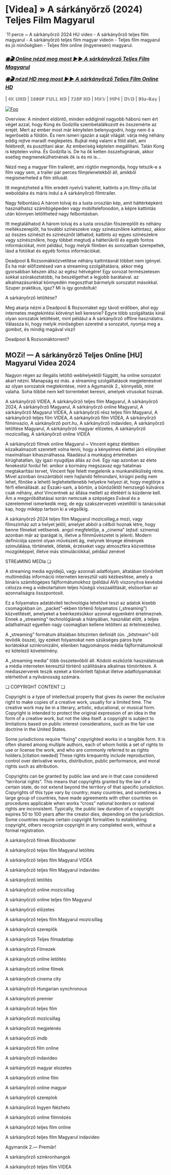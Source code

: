 <h1 tabindex="-1" class="heading-element" dir="auto">[Videa] » A sárkányőrző (2024) Teljes Film Magyarul</h1>

`11 perce ~ A sárkányőrző 2024 HU video - A sárkányőrző teljes film magyarul - A sárkányőrző teljes film magyar videón - Teljes film magyarul és jó minőségben - Teljes film online (ingyenesen) magyarul.

<b><i><h3> <a href="https://dmov.fun/movie/588648/dragonkeeper-gityub" rel="nofollow">◉🎬 Online nézd meg most ►► A sárkányőrző Teljes Film Magyarul</a></b></i></h>

<b><i><h> <a href="https://dmov.fun/movie/588648/dragonkeeper-gityub" rel="nofollow">◉🎬 nézd HD meg most ►► A sárkányőrző Teljes Film Online HD</a></b></i></h3>

| 𝟜𝕂 𝕌ℍ𝔻 | 𝟙𝟘𝟠𝟘ℙ 𝔽𝕌𝕃𝕃 ℍ𝔻 | 𝟟𝟚𝟘ℙ ℍ𝔻 | 𝕄𝕂𝕍 | 𝕄ℙ𝟜 | 𝔻𝕍𝔻 | 𝔹𝕝𝕦-ℝ𝕒𝕪 |

<a href="https://dmov.fun/movie/588648/dragonkeeper-gityub" rel="nofollow"><img src="https://camo.githubusercontent.com/917e6ed5c302499242165dcc02bdbce85c075fd21b35918eb9c0b771855261b8/68747470733a2f2f7374617469632e7769787374617469632e636f6d2f6d656469612f6232343966395f61646163386637306662336634356238383639313639366337376465313866337e6d76322e676966" alt="Foo" style="max-width: 100%;"></a>

Overview: A mindent eldöntő, minden eddiginél nagyobb háború nem ért véget azzal, hogy Kong és Godzilla szembetalálkozott és összemérte az erejét. Mert az ember most már kénytelen belenyugodni, hogy nem ő a legerősebb a földön. És nem ismeri igazán a saját világát: várja még néhány eddig rejtve maradt meglepetés. Bujkál még valami a föld alatt, ami felébredt, és pusztítani akar. Az emberiség képtelen megállítani. Talán Kong is képtelen volna. És Godzilla is. De ha ők ketten összefognának, akkor esetleg megmenekülhetnének ők is és mi is…

Nézd meg a magyar film trailerét, ami rögtön megmondja, hogy tetszik-e a film vagy sem, a trailer pár perces filmjelenetekből áll, amikből megismerheted a film stílusát.

Itt megnézheted a film eredeti nyelvű trailerét, kattints a jm.filmy-zilla.lat weboldalra és máris indul a A sárkányőrző filmtrailer.

Nagy felbontású A három tolvaj és a lusta oroszlán kép, amit háttérképként használhatsz számítógépeden vagy mobiltelefonodon, a képre kattintás után könnyen letöltheted nagy felbontásban.

Itt megtalálhatod A három tolvaj és a lusta oroszlán főszereplőit és néhány mellékszereplőt, ha további színészekre vagy színésznőkre kattintasz, akkor az összes színészt és színésznőt láthatod, kattints az egyes színészekre vagy színésznőkre, hogy többet megtudj a hátterükről és egyéb fontos információkat, mint például, hogy melyik filmben és sorozatban szerepeltek, lásd a fotóikat és egyéb fontos információkat.

Deadpool & Rozsomákközvetítése néhány kattintásnál többet nem igényel. És ha már előfizetésed van a streaming szolgáltatásra, akkor még gyorsabban készen állsz az egész hétvégére! Egy sorozat természetesen sokkal szórakoztatóbb, ha beszélgethet a legjobb barátaival. az alkalmazásunkkal könnyedén megoszthat bármelyik sorozatot másokkal. Szuper praktikus, igaz? Mi is így gondoltuk!

A sárkányőrző letöltése?

Meg akarja nézni a Deadpool & Rozsomáket egy távoli erdőben, ahol egy internetes megtekintési kötvényt kell keresnie? Egyre több szolgáltatás kínál olyan sorozatok letöltését, mint például a A sárkányőrző offline használatra. Válassza ki, hogy melyik minőségben szeretné a sorozatot, nyomja meg a gombot, és mindig magával viszi!

Deadpool & Rozsomáktorrent?

## MOZi! — A sárkányőrző Teljes Online [HU] Magyarul Videa 2024

Nagyon régen az illegális letöltő webhelyektől függött, ha online sorozatot akart nézni. Manapság ez más. a streaming szolgáltatások megjelenésével az olyan sorozatok megtekintése, mint a Agymanók 2., könnyebb, mint valaha. Soha többé nem kell torrenteket keresni, amelyek vírusokat hoznak.

A sárkányőrző VIDEA, A sárkányőrző teljes film Magyarul, A sárkányőrző 2024, A sárkányőrző Magyarul, A sárkányőrző online Magyarul, A sárkányőrző Magyarul VIDEA, A sárkányőrző rész teljes film Magyarul, A sárkányőrző teljes film VIDEA, A sárkányőrző film VIDEA, A sárkányőrző filminvazio, A sárkányőrző port.hu, A sárkányőrző indavideo, A sárkányőrző letöltése Magyarul, A sárkányőrző magyar előzetes, A sárkányőrző mozicsillag, A sárkányőrző online VIDEA

A sárkányőrző filmek online Magyarul ~ Vincent egész életében közalkalmazott szeretett volna lenni, hogy a kényelmes élettel járó előnyöket maximálisan kihasználhassa. Ráadásul a munkajog értelmében kirúghatatlan, így igazi nyugdíjas állás az övé. Egy nap azonban az élete fenekestül fordul fel: amikor a kormány megszavaz egy hatalmas megtakarítási tervet, Vincent feje felett megjelenik a munkanélküliség réme. Mivel azonban önszántából nem hajlandó felmondani, kirúgni pedig nem lehet, főnöke a lehető leglehetetlenebb helyekre helyezi át, hogy megtörje a férfi ellenállását. az Északi-sark, a börtön, a bűnözőktől hemzsegő külváros csak néhány, ahol Vincentnek az állása mellett az életéért is küzdenie kell. Ám a megpróbáltatásai során nemcsak a szépséges Evával és a szerelemmel ismerkedik meg, de egy szakszervezeti vezetőtől is tanácsokat kap, hogy miképp tartson ki a végsőkig.

A sárkányőrző 2024 teljes film Magyarul mozicsillag,a mozi, vagy filmszínház azt a helyet jelöli, amelyet abból a célból hoznak létre, hogy benne filmeket vetítsenek. angol megfelelője, a „cinema” (ejtsd: szinema) azonban már az iparágat is, illetve a filmművészetet is jelenti. Modern definíciója szerint olyan művészeti ág, melynek lényege élmények szimulálása, történetek, ötletek, érzéseket vagy atmoszféra közvetítése mozgóképpel, illetve más stimulációkkal, például zenével

STREaMING MEDIa ❏

A streaming media egyidejű, vagy azonnali adatfolyam, általában tömörített multimédiás információ interneten keresztül való kézbesítése, amely a bináris számítógépes fájlformátumokhoz (például AVI) viszonyítva kevésbé célozza meg a videotartalom teljes hűségű visszaállítását, elsősorban az azonnaliságra összpontosít.

Ez a folyamatos adatátviteli technológia lehetővé teszi az adatok kisebb csomagokban ún. „packet”-ekben történő folyamatos („streaming”) közvetítését, amelyeket a beérkezésükkor azonnal egyenként értelmeznek. Ennek a „streaming” technológiának a hiányában, használat előtt, a teljes adathalmazt egyetlen nagy csomagban kellene letölteni az értelmezéshez.

A „streaming” formátum általában bitszinten definiált (ún. „bitstream”-ből tevődik össze), így ezeket folyamokat nem szükséges páros byte korlátokkal szinkronizálni, ellenben hagyományos média fájlformátumoknál ez kötelező követelmény.

A „streaming media” több összetevőből áll. Kódoló eszközök használatosak a média interneten keresztül történő szállítására alkalmas tömörítésre. A médiaszerverek teszik ezeket a tömörített fájlokat illetve adatfolyamatokat elérhetővé a nyilvánosság számára.

❏ COPYRIGHT CONTENT ❏

Copyright is a type of intellectual property that gives its owner the exclusive right to make copies of a creative work, usually for a limited time. The creative work may be in a literary, artistic, educational, or musical form. Copyright is intended to protect the original expression of an idea in the form of a creative work, but not the idea itself. a copyright is subject to limitations based on public interest considerations, such as the fair use doctrine in the United States.

Some jurisdictions require “fixing” copyrighted works in a tangible form. It is often shared among multiple authors, each of whom holds a set of rights to use or license the work, and who are commonly referred to as rights holders.[citation needed] These rights krequently include reproduction, control over derivative works, distribution, public performance, and moral rights such as attribution.

Copyrights can be granted by public law and are in that case considered “territorial rights”. This means that copyrights granted by the law of a certain state, do not extend beyond the territory of that specific jurisdiction. Copyrights of this type vary by country; many countries, and sometimes a large group of countries, have made agreements with other countries on procedures applicable when works “cross” national borders or national rights are inconsistent. Typically, the public law duration of a copyright expires 50 to 100 years after the creator dies, depending on the jurisdiction. Some countries require certain copyright formalities to establishing copyright, others recognize copyright in any completed work, without a formal registration.

A sárkányőrző  filmek Blockbuster

A sárkányőrző  teljes film Magyarul letöltés

A sárkányőrző  teljes film Magyarul VIDEA

A sárkányőrző  teljes film Magyarul indavideo

A sárkányőrző  letöltés

A sárkányőrző  online mozicsillag

A sárkányőrző  online teljes film Magyarul

A sárkányőrző  előzetes

A sárkányőrző  teljes film Magyarul mozicsillag

A sárkányőrző  szereplők

A sárkányőrző  Teljes filmadatlap

A sárkányőrző  Filmezek

A sárkányőrző  online letöltés

A sárkányőrző  online filmek

A sárkányőrző  cinema city

A sárkányőrző  Hungarian synchronous

A sárkányőrző  premier

A sárkányőrző  teljes film

A sárkányőrző  mozicsillag

A sárkányőrző  megjelenés

A sárkányőrző  imdb

A sárkányőrző  film online

A sárkányőrző  indavideo

A sárkányőrző  magyar elozetes

A sárkányőrző  online film

A sárkányőrző  online magyar

A sárkányőrző  szereplok

A sárkányőrző  Ingyen Nézheto

A sárkányőrző  online filmnézés

A sárkányőrző  teljes film online

A sárkányőrző  teljes film Magyarul indavideo

Agymanók 2.— Premiär!

A sárkányőrző  szinkronhangok

A sárkányőrző  teljes film VIDEA
